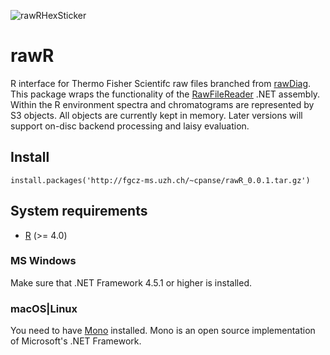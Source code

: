 ![rawRHexSticker](https://github.com/cpanse/rawR/blob/master/rawRcolor10%25.png)

# rawR
R interface for Thermo Fisher Scientifc raw files branched from [rawDiag](https://github.com/fgcz/rawDiag). This package wraps the functionality of the [RawFileReader](https://planetorbitrap.com/rawfilereader) .NET assembly. Within the R environment spectra and chromatograms are represented by S3 objects. All objects are currently kept in memory. Later versions will support on-disc backend processing and laisy evaluation. 

## Install

```{r}
install.packages('http://fgcz-ms.uzh.ch/~cpanse/rawR_0.0.1.tar.gz')
```

## System requirements

- [R](https://cran.r-project.org/) (>= 4.0)
 
### MS Windows

Make sure that .NET Framework 4.5.1 or higher is installed.

### macOS|Linux

You need to have [Mono](https://www.mono-project.com) installed. Mono is an open source implementation of Microsoft's .NET Framework.


